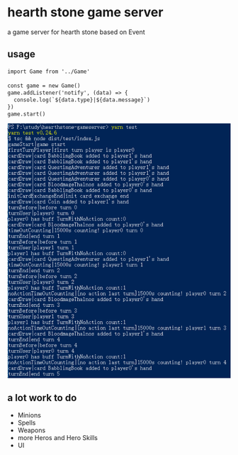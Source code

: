 # hearth stone game server

a game server for hearth stone based on Event

## usage

```
import Game from '../Game'

const game = new Game()
game.addListener('notify', (data) => {
  console.log(`${data.type}|${data.message}`)
})
game.start()
```

![example](./src/test/test.png)

## a lot work to do

- Minions
- Spells
- Weapons
- more Heros and Hero Skills
- UI 